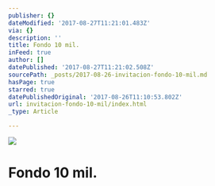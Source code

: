 ```yaml
---
publisher: {}
dateModified: '2017-08-27T11:21:01.483Z'
via: {}
description: ''
title: Fondo 10 mil.
inFeed: true
author: []
datePublished: '2017-08-27T11:21:02.508Z'
sourcePath: _posts/2017-08-26-invitacion-fondo-10-mil.md
hasPage: true
starred: true
datePublishedOriginal: '2017-08-26T11:10:53.802Z'
url: invitacion-fondo-10-mil/index.html
_type: Article

---
```

![](https://the-grid-user-content.s3-us-west-2.amazonaws.com/20992cd8-622a-45f8-af3b-cb7e7c5124b3.jpg)

# Fondo 10 mil.